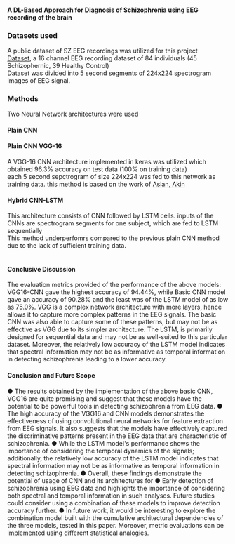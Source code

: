 #### A DL-Based Approach for Diagnosis of Schizophrenia using EEG recording of the brain
### Datasets used
A public dataset of SZ EEG recordings was utilized for this project <br>
[Dataset](http://brain.bio.msu.ru/eeg_schizophrenia.htm), a 16 channel EEG recording dataset of 84 individuals (45 Schizophernic, 39 Healthy Control) <br>
Dataset was divided into 5 second segments of 224x224 spectrogram images of EEG signal.

### Methods
Two Neural Network architectures were used
#### Plain CNN 

#### Plain CNN VGG-16
A VGG-16 CNN architecture implemented in keras was utilized which obtained 96.3% accuracy on test data (100% on training data) <br>
each 5 second sepctrogram of size 224x224 was fed to this network as training data.
this method is based on the work of [Aslan, Akin](http://193.140.240.104/xmlui/handle/11468/7223)


#### Hybrid CNN-LSTM
This architecture consists of CNN followed by LSTM cells. inputs of the CNNs are spectrogram segments for one subject, which are fed to LSTM sequentially<br>
This method underperfomrs compared to the previous plain CNN method due to the lack of sufficient training data.<br>
<br>
#### Conclusive Discussion
The evaluation metrics provided of the performance of the above models: VGG16-CNN gave the highest accuracy of 94.44%, while Basic CNN model gave an accuracy of 90.28% and the least was of the LSTM model of as low as 75.0%.
VGG is a complex network architecture with more layers, hence allows it to capture more complex patterns in the EEG signals. The basic CNN was also able to capture some of these patterns, but may not be as effective as VGG due to its simpler architecture. The LSTM, is primarily designed for sequential data and may not be as well-suited to this particular dataset. Moreover, the relatively low accuracy of the LSTM model indicates that spectral information may not be as informative as temporal information in detecting schizophrenia leading to a lower accuracy.

#### Conclusion and Future Scope
● The results obtained by the implementation of the above basic CNN, VGG16 are quite promising and suggest that these models have the potential to be powerful tools in detecting schizophrenia from EEG data.
● The high accuracy of the VGG16 and CNN models demonstrates the effectiveness of using convolutional neural networks for feature extraction from EEG signals. It also suggests that the models have effectively captured the discriminative patterns present in the EEG data that are characteristic of schizophrenia.
● While the LSTM model's performance shows the importance of considering the temporal dynamics of the signals; additionally, the relatively low accuracy of the LSTM model indicates that spectral information may not be as informative as temporal information in detecting schizophrenia.
● Overall, these findings demonstrate the potential of usage of CNN and its architectures for
● Early detection of schizophrenia using EEG data and highlights the importance of considering both spectral and temporal information in such analyses. Future studies could consider using a combination of these models to improve detection accuracy further.
● In future work, it would be interesting to explore the combination model built with the cumulative architectural dependencies of the three models, tested in this paper. Moreover, metric evaluations can be implemented using different statistical analogies.


